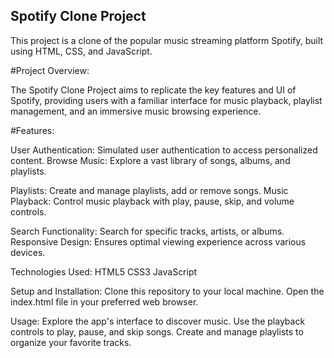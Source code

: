 ## Spotify Clone Project
This project is a clone of the popular music streaming platform Spotify, built using HTML, CSS, and JavaScript.

#Project Overview:

The Spotify Clone Project aims to replicate the key features and UI of Spotify, providing users with a familiar interface for music playback, playlist management, and an immersive music browsing experience.

#Features:

User Authentication: Simulated user authentication to access personalized content.
Browse Music: Explore a vast library of songs, albums, and playlists.

Playlists: Create and manage playlists, add or remove songs.
Music Playback: Control music playback with play, pause, skip, and volume controls.

Search Functionality: Search for specific tracks, artists, or albums.
Responsive Design: Ensures optimal viewing experience across various devices.

Technologies Used:
HTML5
CSS3
JavaScript

Setup and Installation:
Clone this repository to your local machine.
Open the index.html file in your preferred web browser.

Usage:
Explore the app's interface to discover music.
Use the playback controls to play, pause, and skip songs.
Create and manage playlists to organize your favorite tracks.